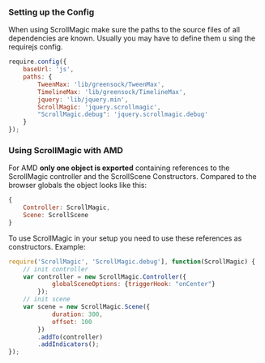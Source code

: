 ### Setting up the Config
When using ScrollMagic make sure the paths to the source files of all dependencies are known.
Usually you may have to define them u sing the requirejs config.
```js
require.config({
    baseUrl: 'js',
    paths: {
        TweenMax: 'lib/greensock/TweenMax',
        TimelineMax: 'lib/greensock/TimelineMax',
        jquery: 'lib/jquery.min',
        ScrollMagic: 'jquery.scrollmagic',
        "ScrollMagic.debug": 'jquery.scrollmagic.debug'
    }
});
```
### Using ScrollMagic with AMD
For AMD __only one object is exported__ containing references to the ScrollMagic controller and the ScrollScene Constructors.
Compared to the browser globals the object looks like this:
```js
{
    Controller: ScrollMagic,
    Scene: ScrollScene
}
```
To use ScrollMagic in your setup you need to use these references as constructors.
Example:
```js
require('ScrollMagic', 'ScrollMagic.debug'], function(ScrollMagic) {
    // init controller
    var controller = new ScrollMagic.Controller({
            globalSceneOptions: {triggerHook: "onCenter"}
        });
    // init scene
    var scene = new ScrollMagic.Scene({
            duration: 300,
            offset: 100
        })
        .addTo(controller)
        .addIndicators();
});
```